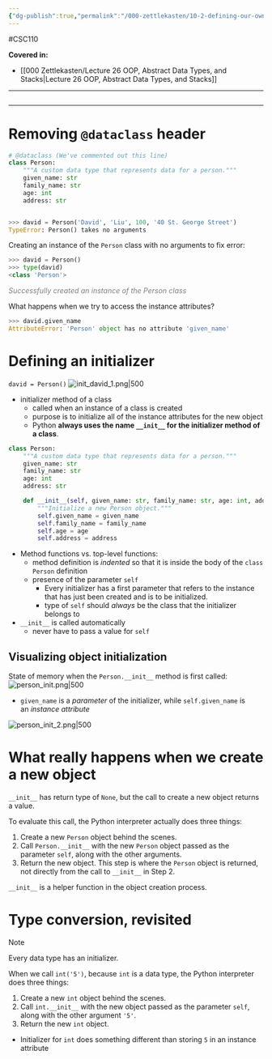 ```yaml
---
{"dg-publish":true,"permalink":"/000-zettlekasten/10-2-defining-our-own-data-types-part-3/","created":"2023-11-18T22:09:07.469-05:00","updated":"2023-11-20T19:47:57.507-05:00"}
---
```


#CSC110

**Covered in:**
- [[000 Zettlekasten/Lecture 26 OOP, Abstract Data Types, and Stacks\|Lecture 26 OOP, Abstract Data Types, and Stacks]]
---
```table-of-contents
```
---
# Removing `@dataclass` header

```python
# @dataclass (We've commented out this line)
class Person:
    """A custom data type that represents data for a person."""
    given_name: str
    family_name: str
    age: int
    address: str


>>> david = Person('David', 'Liu', 100, '40 St. George Street')
TypeError: Person() takes no arguments
```

Creating an instance of the `Person` class with no arguments to fix error:
```python
>>> david = Person()
>>> type(david)
<class 'Person'>
```
<div class="caption" style="color: grey"><i>Successfully created an instance of the Person class</i></div>

What happens when we try to access the instance attributes?
```python
>>> david.given_name
AttributeError: 'Person' object has no attribute 'given_name'
```

# Defining an initializer

`david = Person()`
![init_david_1.png|500](/img/user/Files/init_david_1.png)

- initializer method of a class
	- called when an instance of a class is created
	- purpose is to initialize all of the instance attributes for the new object
	- Python **always uses the name `__init__` for the initializer method of a class**.

```python
class Person:
    """A custom data type that represents data for a person."""
    given_name: str
    family_name: str
    age: int
    address: str

    def __init__(self, given_name: str, family_name: str, age: int, address: str) -> None:
        """Initialize a new Person object."""
        self.given_name = given_name
        self.family_name = family_name
        self.age = age
        self.address = address
```

- Method functions vs. top-level functions:
	- method definition is _indented_ so that it is inside the body of the `class Person` definition
	- presence of the parameter `self`
		- Every initializer has a first parameter that refers to the instance that has just been created and is to be initialized.
		- type of `self` should _always_ be the class that the initializer belongs to
- `__init__` is called automatically
	- never have to pass a value for `self`

## Visualizing object initialization

State of memory when the `Person.__init__` method is first called:
![person_init.png|500](/img/user/Files/person_init.png)

- `given_name` is a _parameter_ of the initializer, while `self.given_name` is an _instance attribute_

![person_init_2.png|500](/img/user/Files/person_init_2.png)

# What really happens when we create a new object

`__init__` has return type of `None`, but the call to create a new object returns a value.

To evaluate this call, the Python interpreter actually does three things:

1. Create a new `Person` object behind the scenes.
2. Call `Person.__init__` with the new `Person` object passed as the parameter `self`, along with the other arguments.
3. Return the new object. This step is where the `Person` object is returned, not directly from the call to `__init__` in Step 2.

`__init__` is a helper function in the object creation process.

# Type conversion, revisited

> [!note] 
> Every data type has an initializer.

When we call `int('5')`, because `int` is a data type, the Python interpreter does three things:

1. Create a new `int` object behind the scenes.
2. Call `int.__init__` with the new object passed as the parameter `self`, along with the other argument `'5'`.
3. Return the new `int` object.

- Initializer for `int` does something different than storing `5` in an instance attribute